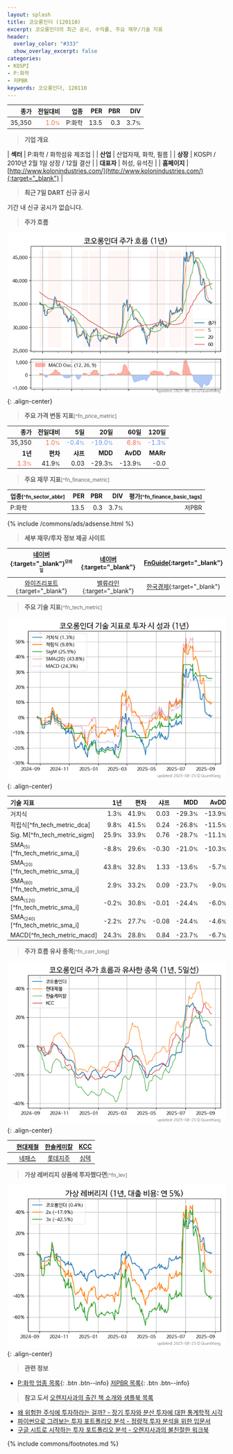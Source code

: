 ```yaml
---
layout: splash
title: 코오롱인더 (120110)
excerpt: 코오롱인더의 최근 공시, 수익률, 주요 재무/기술 지표
header:
  overlay_color: "#333"
  show_overlay_excerpt: false
categories:
- KOSPI
- P:화학
- 저PBR
keywords: 코오롱인더, 120110
---
```


| **종가** | **전일대비** | **업종** | **PER** | **PBR** | **DIV** |
| -------: | -----------: | -------: | ------: | ------: | ------: |
| 35,350 | <span style="color: tomato">1.0<small>%</small></span> | P:화학 | 13.5 | 0.3 | 3.7<small>%</small> |

<!-- more -->


> **기업 개요**<a id="company"></a>

| <span style="white-space:nowrap;">**섹터**</span> | P:화학 / 화학섬유 제조업 |
| <span style="white-space:nowrap;">**산업**</span> | 산업자재, 화학, 필름 |
| <span style="white-space:nowrap;">**상장**</span> | KOSPI / 2010년 2월 1일 상장 / 12월 결산 |
| <span style="white-space:nowrap;">**대표자**</span> | 허성, 유석진 |
| <span style="white-space:nowrap;">**홈페이지**</span> | [http://www.kolonindustries.com/](http://www.kolonindustries.com/){:target="_blank"} |


> **최근 7일 DART 신규 공시**<a id="dart"></a>

기간 내 신규 공시가 없습니다.


> **주가 흐름**<a id="price"></a>

![120110](/stock/images/120110.png){: .align-center}


> **주요 가격 변동 지표**<small>[^fn_price_metric]</small>

| **종가** | **전일대비** | **5일** | **20일** | **60일** | **120일** |
| -------: | -----------: | ------: | -------: | -------: | --------: |
| 35,350 | <span style="color: tomato">1.0<small>%</small></span> | <span style="color: cornflowerblue">-0.4<small>%</small></span> | <span style="color: cornflowerblue">-19.0<small>%</small></span> | <span style="color: tomato">6.8<small>%</small></span> | <span style="color: cornflowerblue">-1.3<small>%</small></span> |
| **1년** | **편차** | **샤프** | **MDD** | **AvDD** | **MARr** |
| <span style="color: tomato">1.3<small>%</small></span> | 41.9<small>%</small> | 0.03 | -29.3<small>%</small> | -13.9<small>%</small> | -0.0 |


> **주요 재무 지표**<small>[^fn_finance_metric]</small>

| **업종**<small>[^fn_sector_abbr]</small> | **PER** | **PBR** | **DIV** | **평가**<small>[^fn_finance_basic_tags]</small> |
| :--------------------------------------- | ------: | ------: | ------: | ----------------------------------------------: |
| P:화학 | 13.5 | 0.3 | 3.7<small>%</small> | 저PBR |



{% include /commons/ads/adsense.html %}

> **세부 재무/투자 정보 제공 사이트**

| [네이버](https://m.stock.naver.com/domestic/stock/120110/finance/summary){:target="_blank"}<sup><small>모바일</small></sup> | [네이버](https://finance.naver.com/item/coinfo.naver?code=120110){:target="_blank"} | [FnGuide](https://comp.fnguide.com/SVO2/ASP/SVD_Invest.asp?gicode=A120110&MenuYn=Y){:target="_blank"} |
| :---: | :---: | :---: |
| [와이즈리포트](https://comp.wisereport.co.kr/company/c1040001.aspx?cmp_cd=120110){:target="_blank"} | [밸류라인](https://www.valueline.co.kr/finance/summary/120110){:target="_blank"} | [한국경제](https://markets.hankyung.com/stock/120110/financial-summary){:target="_blank"} |


> **주요 기술 지표**<small>[^fn_tech_metric]</small>


![120110](/stock/images/120110_tech.png){: .align-center}

| **기술 지표** | **1년** | **편차** | **샤프** | **MDD** | **AvDD** |
| :------------ | ------: | -----------: | -------: | ------: | -------: |
| 거치식 | 1.3<small>%</small> | 41.9<small>%</small> | 0.03 | -29.3<small>%</small> | -13.9<small>%</small> |
| 적립식[^fn_tech_metric_dca] | 9.8<small>%</small> | 41.5<small>%</small> | 0.24 | -26.8<small>%</small> | -11.5<small>%</small> |
| Sig. M[^fn_tech_metric_sigm] | 25.9<small>%</small> | 33.9<small>%</small> | 0.76 | -28.7<small>%</small> | -11.1<small>%</small> |
| SMA<small><sub>(5)</sub></small>[^fn_tech_metric_sma_i] | -8.8<small>%</small> | 29.6<small>%</small> | -0.30 | -21.0<small>%</small> | -10.3<small>%</small> |
| SMA<small><sub>(20)</sub></small>[^fn_tech_metric_sma_i] | 43.8<small>%</small> | 32.8<small>%</small> | 1.33 | -13.6<small>%</small> | -5.7<small>%</small> |
| SMA<small><sub>(60)</sub></small>[^fn_tech_metric_sma_i] | 2.9<small>%</small> | 33.2<small>%</small> | 0.09 | -23.7<small>%</small> | -9.0<small>%</small> |
| SMA<small><sub>(120)</sub></small>[^fn_tech_metric_sma_i] | -0.2<small>%</small> | 30.8<small>%</small> | -0.01 | -24.4<small>%</small> | -6.0<small>%</small> |
| SMA<small><sub>(240)</sub></small>[^fn_tech_metric_sma_i] | -2.2<small>%</small> | 27.7<small>%</small> | -0.08 | -24.4<small>%</small> | -4.6<small>%</small> |
| MACD[^fn_tech_metric_macd] | 24.3<small>%</small> | 28.8<small>%</small> | 0.84 | -23.7<small>%</small> | -6.7<small>%</small> |


> **주가 흐름 유사 종목**<a id="corr"></a><small>[^fn_corr_long]</small>

![120110](/stock/images/120110_corr.png){: .align-center}

|       | [현대제철](/004020/) | [한솔케미칼](/014680/) | [KCC](/002380/) |
| :---: | :------------------------------------: | :------------------------------------: | :------------------------------------: |
|       | [네패스](/033640/) | [롯데지주](/004990/) | [심텍](/222800/) |


> **가상 레버리지 상품에 투자했다면**<a id="2x"></a><small>[^fn_lev]</small>

![120110](/stock/images/120110_2x.png){: .align-center}


> **관련 정보**

- [P:화학 업종 목록](/stats/sector/kospi_업종_화학_종목/){: .btn .btn--info} [저PBR 목록](/fn/fn_low_pbr/){: .btn .btn--info}

> **참고 도서** [오렌지사과의 출간 책 소개와 샘플북 목록](https://kongdori.tistory.com/691)

- [왜 위험한 주식에 투자하라는 걸까? - 장기 투자와 분산 투자에 대한 통계학적 시각](https://kongdori.tistory.com/421)
- [파이썬으로 그려보는 투자 포트폴리오 분석  - 정량적 투자 분석을 위한 입문서](https://kongdori.tistory.com/643)
- [구글 시트로 시작하는 투자 포트폴리오 분석 - 오렌지사과의 불친절한 워크북](https://kongdori.tistory.com/449)


{% include commons/footnotes.md %}
